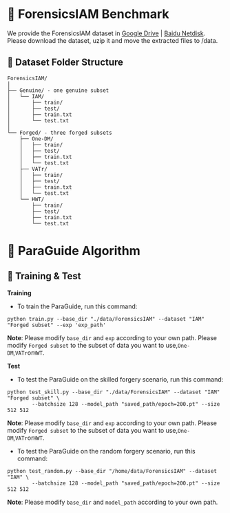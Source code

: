 # 🍔 ForensicsIAM Benchmark

  We provide the ForensicsIAM dataset in [Google Drive](https://drive.google.com/drive/folders/1vivXSekLLr06UA7pBdZFLzqOnUiSwhSV?usp=sharing) | [Baidu Netdisk](https://pan.baidu.com/s/1mSXgt3Q21CCdUGGjvcV4jA?pwd=ehn2). Please download the dataset, uzip it and move the extracted files to /data.

## 📂 Dataset Folder Structure
  ```
  ForensicsIAM/
  │
  ├── Genuine/ - one genuine subset  
  │   └── IAM/
  │       ├── train/
  │       ├── test/
  │       ├── train.txt
  │       └── test.txt
  │
  └── Forged/ - three forged subsets
      ├── One-DM/
      │   ├── train/
      │   ├── test/
      │   ├── train.txt
      │   └── test.txt
      ├── VATr/
      │   ├── train/
      │   ├── test/
      │   ├── train.txt
      │   └── test.txt
      └── HWT/
          ├── train/
          ├── test/
          ├── train.txt
          └── test.txt               
  ```


# 🤖 ParaGuide Algorithm

## 🚀 Training & Test
**Training**
- To train the ParaGuide, run this command:
```
python train.py --base_dir "./data/ForensicsIAM" --dataset "IAM" "Forged subset" --exp 'exp_path'
```
**Note**:
Please modify ``base_dir`` and ``exp`` according to your own path. Please modify ``Forged subset`` to the subset of data you want to use,``One-DM``,``VATr``or``HWT``.

**Test**
- To test the ParaGuide on the skilled forgery scenario, run this command:
```
python test_skill.py --base_dir "./data/ForensicsIAM" --dataset "IAM" "Forged subset" \
        --batchsize 128 --model_path "saved_path/epoch=200.pt" --size 512 512
```
**Note**:
Please modify ``base_dir`` and ``exp`` according to your own path. Please modify ``Forged subset`` to the subset of data you want to use,``One-DM``,``VATr``or``HWT``.
- To test the ParaGuide on the random forgery scenario, run this command:
```
python test_random.py --base_dir "/home/data/ForensicsIAM" --dataset "IAM" \
        --batchsize 128 --model_path "saved_path/epoch=200.pt" --size 512 512
```
**Note**:
Please modify ``base_dir`` and ``model_path`` according to your own path. 
